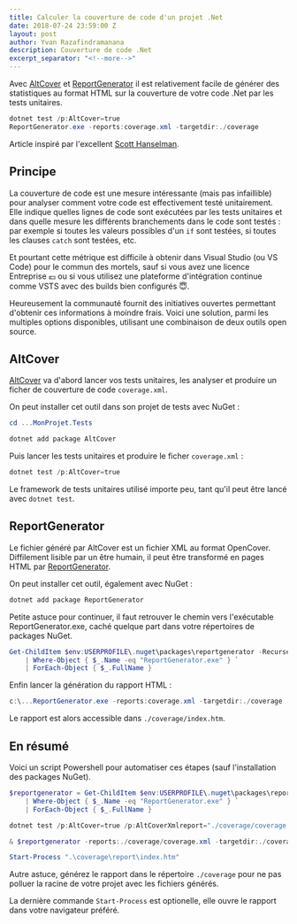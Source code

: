 ```yaml
---
title: Calculer la couverture de code d'un projet .Net
date: 2018-07-24 23:59:00 Z
layout: post
author: Yvan Razafindramanana
description: Couverture de code .Net
excerpt_separator: "<!--more-->"
---
```


Avec [AltCover](https://github.com/SteveGilham/altcover)
et [ReportGenerator](https://danielpalme.github.io/ReportGenerator/)
il est relativement facile de générer des statistiques au format
HTML sur la couverture de
votre code .Net par les tests unitaires.

<!--more-->

```powershell
dotnet test /p:AltCover=true
ReportGenerator.exe -reports:coverage.xml -targetdir:./coverage
```
Article inspiré par l'excellent 
[Scott Hanselman](https://www.hanselman.com/blog/AltCoverAndReportGeneratorGiveAmazingCodeCoverageOnNETCore.aspx).

## Principe

La couverture de code est une mesure intéressante (mais pas infaillible) pour analyser comment
votre code est effectivement testé unitairement. Elle indique
quelles lignes de code sont exécutées par les tests unitaires
et dans quelle mesure les différents branchements
dans le code sont testés : par exemple si toutes les valeurs possibles d'un ```if``` sont testées,
si toutes les clauses ```catch``` sont testées, etc.

Et pourtant cette métrique est difficile à obtenir dans Visual Studio (ou VS Code) pour le commun des mortels,
sauf si vous avez une licence Entreprise 💶 ou si vous utilisez une plateforme d'intégration continue comme 
VSTS avec des builds bien configurés 😇.

Heureusement la communauté fournit des initiatives ouvertes permettant d'obtenir ces informations à moindre
frais. Voici une solution, parmi les multiples options disponibles, utilisant une combinaison de deux outils
open source.

## AltCover

[AltCover](https://github.com/SteveGilham/altcover) va d'abord 
lancer vos tests unitaires, les analyser et produire un ficher
de couverture de code ```coverage.xml```.

On peut installer cet outil dans son projet de tests avec NuGet :

```powershell
cd ...MonProjet.Tests

dotnet add package AltCover
```

Puis lancer les tests unitaires et produire le ficher ```coverage.xml``` :

```powershell
dotnet test /p:AltCover=true
```

Le framework de tests unitaires utilisé importe peu, tant qu'il
peut être lancé avec ```dotnet test```.

## ReportGenerator

Le fichier généré par AltCover est un fichier XML au format OpenCover.
Diffilement lisible par un être humain, il peut être transformé en pages HTML
par [ReportGenerator](https://danielpalme.github.io/ReportGenerator/).

On peut installer cet outil, également avec NuGet :

```powershell
dotnet add package ReportGenerator
```

Petite astuce pour continuer, il faut retrouver le chemin vers l'exécutable
ReportGenerator.exe, caché quelque part dans votre répertoires de packages NuGet.

```powershell
Get-ChildItem $env:USERPROFILE\.nuget\packages\reportgenerator -Recurse -File `
	| Where-Object { $_.Name -eq "ReportGenerator.exe" } `
	| ForEach-Object { $_.FullName }
```

Enfin lancer la génération du rapport HTML :

```powershell
c:\...ReportGenerator.exe -reports:coverage.xml -targetdir:./coverage
```

Le rapport est alors accessible dans ```./coverage/index.htm```.

## En résumé

Voici un script Powershell pour automatiser ces étapes
(sauf l'installation des packages NuGet).

```powershell
$reportgenerator = Get-ChildItem $env:USERPROFILE\.nuget\packages\reportgenerator -Recurse -File `
	| Where-Object { $_.Name -eq "ReportGenerator.exe" } `
	| ForEach-Object { $_.FullName }

dotnet test /p:AltCover=true /p:AltCoverXmlreport="./coverage/coverage.xml"

& $reportgenerator -reports:./coverage/coverage.xml -targetdir:./coverage/report

Start-Process ".\coverage\report\index.htm"
```

Autre astuce, générez le rapport dans le répertoire ```./coverage```
pour ne pas polluer la racine de votre projet avec les fichiers générés.

La dernière commande ```Start-Process``` est optionelle, elle ouvre
le rapport dans votre navigateur préféré.
